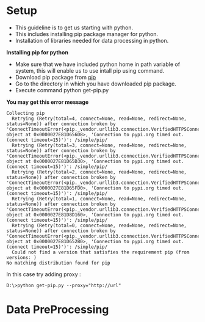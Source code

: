 # Setup

- This guideline is to get us starting with python.
- This includes installing pip package manager for python.
- Installation of libraries needed for data processing in python.

**Installing pip for python**

- Make sure that we have included python home in path variable of system, this will enable us to use intall pip using command.
- Download pip package from [pip](https://pip.pypa.io/en/stable/installing/)
- Go to the directory in which you have downloaded pip package.
- Execute command python get-pip.py

**You may get this error message**

```
Collecting pip
  Retrying (Retry(total=4, connect=None, read=None, redirect=None, status=None)) after connection broken by 'ConnectTimeoutError(<pip._vendor.urllib3.connection.VerifiedHTTPSConnection object at 0x0000027E81D656D8>, 'Connection to pypi.org timed out. (connect timeout=15)')': /simple/pip/
  Retrying (Retry(total=3, connect=None, read=None, redirect=None, status=None)) after connection broken by 'ConnectTimeoutError(<pip._vendor.urllib3.connection.VerifiedHTTPSConnection object at 0x0000027E81D65D30>, 'Connection to pypi.org timed out. (connect timeout=15)')': /simple/pip/
  Retrying (Retry(total=2, connect=None, read=None, redirect=None, status=None)) after connection broken by 'ConnectTimeoutError(<pip._vendor.urllib3.connection.VerifiedHTTPSConnection object at 0x0000027E81D65FD0>, 'Connection to pypi.org timed out. (connect timeout=15)')': /simple/pip/
  Retrying (Retry(total=1, connect=None, read=None, redirect=None, status=None)) after connection broken by 'ConnectTimeoutError(<pip._vendor.urllib3.connection.VerifiedHTTPSConnection object at 0x0000027E81D8D160>, 'Connection to pypi.org timed out. (connect timeout=15)')': /simple/pip/
  Retrying (Retry(total=0, connect=None, read=None, redirect=None, status=None)) after connection broken by 'ConnectTimeoutError(<pip._vendor.urllib3.connection.VerifiedHTTPSConnection object at 0x0000027E81D652B0>, 'Connection to pypi.org timed out. (connect timeout=15)')': /simple/pip/
  Could not find a version that satisfies the requirement pip (from versions: )
No matching distribution found for pip

```

In this case try adding proxy : 

````
D:\>python get-pip.py --proxy="http://url"
````


# Data PreProcessing
